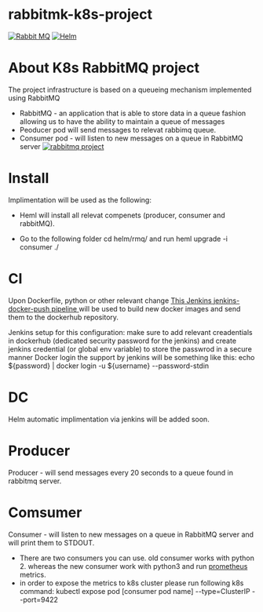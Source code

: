 # rabbitmk-k8s-project

[![Rabbit MQ](https://cdn.iconscout.com/icon/free/png-128/rabbitmq-282296.png)](hhttps://www.rabbitmq.com/)
[![Helm](https://helm.sh/img/helm.svg)](https://helm.sh/)


# About K8s RabbitMQ project

The project infrastructure is based on a queueing mechanism implemented using RabbitMQ
* RabbitMQ - an application that is able to store data in a queue fashion allowing us to
have the ability to maintain a queue of messages
* Peoducer pod will send messages to relevat rabbimq queue.
* Consumer pod - will listen to new messages on a queue in RabbitMQ server
[![rabbitmq project](https://github.com/yahelron/rabbitmk-k8s-project/blob/main/rabbitmq1.jpg)](https://helm.sh/)

# Install
Implimentation will be used as the following:
* Heml will install all relevat compenets (producer, consumer and rabbitMQ).
- Go to the following folder cd helm/rmq/ and run heml upgrade -i consumer ./

# CI
Upon Dockerfile, python or other relevant change [This Jenkins jenkins-docker-push pipeline ](https://github.com/yahelron/rabbitmk-k8s-project/blob/main/Jenkins/jenkins-docker-push.groovy) will be used to build new docker images and send them to the dockerhub repository.

Jenkins setup for this configuration:
make sure to add relevant creadentials in dockerhub (dedicated security password for the jenkins) and create jenkins credential (or global env variable) to store the passwrod in a secure manner Docker login the support by jenkins will be something like this: echo ${password} | docker login -u ${username} --password-stdin

# DC
Helm automatic implimentation via jenkins will be added soon.

# Producer
Producer - will send messages every 20 seconds to a queue found in rabbitmq server.
# Comsumer
Consumer - will listen to new messages on a queue in RabbitMQ server and will print them to STDOUT.
* There are two consumers you can use. old consumer works with python 2. whereas the new consumer work with python3 and run [prometheus](https://prometheus.io/docs/introduction/overview/) metrics.
* in order to expose the metrics to k8s cluster please run following k8s command:
  kubectl expose pod [consumer pod name]  --type=ClusterIP --port=9422
